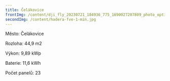 ```yaml
---
title: Čelákovice
frontImg: /content/dji_fly_20230721_184936_775_1690027207809_photo_optimized-min-copy-0.jpg
secondImg: /content/hadera-fve-1-min.jpg
---
```

Město: Čelákovice

Rozloha:  44,9 m2

Výkon: 9,89 kWp

Baterie: 11,6 kWh

Počet panelů: 23